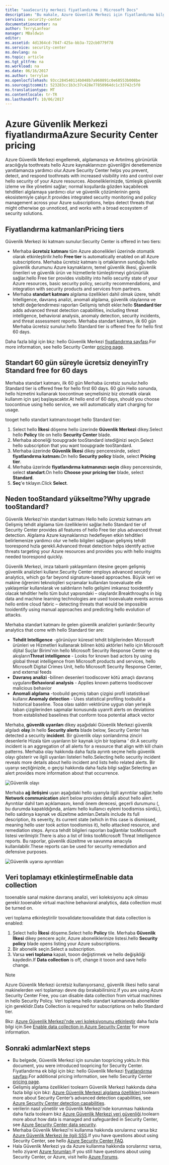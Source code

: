 ```yaml
---
title: "aaaSecurity merkezi fiyatlandırma | Microsoft Docs"
description: "Bu makale, Azure Güvenlik Merkezi için fiyatlandırma bilgileri sağlar."
services: security-center
documentationcenter: na
author: TerryLanfear
manager: MBaldwin
editor: 
ms.assetid: 4d1364cd-7847-425a-bb3a-722cb0779f78
ms.service: security-center
ms.devlang: na
ms.topic: article
ms.tgt_pltfrm: na
ms.workload: na
ms.date: 06/16/2017
ms.author: terrylan
ms.openlocfilehash: 93cc284540114b048b7a960891c0e68553b008be
ms.sourcegitcommit: 523283cc1b3c37c428e77850964dc1c33742c5f0
ms.translationtype: MT
ms.contentlocale: tr-TR
ms.lasthandoff: 10/06/2017
---
```

# <a name="azure-security-center-pricing"></a><span data-ttu-id="0c509-103">Azure Güvenlik Merkezi fiyatlandırma</span><span class="sxs-lookup"><span data-stu-id="0c509-103">Azure Security Center pricing</span></span>
<span data-ttu-id="0c509-104">Azure Güvenlik Merkezi engellemek, algılamanıza ve Artırılmış görünürlük aracılığıyla toothreats hello Azure kaynaklarınızın güvenliğini denetlemenize yanıtlamanıza yardımcı olur.</span><span class="sxs-lookup"><span data-stu-id="0c509-104">Azure Security Center helps you prevent, detect, and respond toothreats with increased visibility into and control over hello security of your Azure resources.</span></span> <span data-ttu-id="0c509-105">Aboneliklerinizde, tümleşik güvenlik izleme ve ilke yönetimi sağlar; normal koşullarda gözden kaçabilecek tehditleri algılamaya yardımcı olur ve güvenlik çözümlerinin geniş ekosistemiyle çalışır.</span><span class="sxs-lookup"><span data-stu-id="0c509-105">It provides integrated security monitoring and policy management across your Azure subscriptions, helps detect threats that might otherwise go unnoticed, and works with a broad ecosystem of security solutions.</span></span>

## <a name="pricing-tiers"></a><span data-ttu-id="0c509-106">Fiyatlandırma katmanları</span><span class="sxs-lookup"><span data-stu-id="0c509-106">Pricing tiers</span></span>
<span data-ttu-id="0c509-107">Güvenlik Merkezi iki katmanı sunulur:</span><span class="sxs-lookup"><span data-stu-id="0c509-107">Security Center is offered in two tiers:</span></span>

* <span data-ttu-id="0c509-108">Merhaba **ücretsiz katmanı** tüm Azure abonelikleri üzerinde otomatik olarak etkinleştirilir.</span><span class="sxs-lookup"><span data-stu-id="0c509-108">hello **Free tier** is automatically enabled on all Azure subscriptions.</span></span> <span data-ttu-id="0c509-109">Merhaba ücretsiz katmanı iş ortaklarının sunduğu hello güvenlik durumunu Azure kaynaklarını, temel güvenlik ilkesi, güvenlik önerileri ve güvenlik ürün ve hizmetlerle tümleştirmeyi görünürlük sağlar.</span><span class="sxs-lookup"><span data-stu-id="0c509-109">hello Free tier provides visibility into hello security state of your Azure resources, basic security policy, security recommendations, and integration with security products and services from partners.</span></span>
* <span data-ttu-id="0c509-110">Merhaba **standart katmanı** algılama özellikleri dahil olmak üzere, tehdit Intelligence, davranış analizi, anomali algılama, güvenlik olaylarına ve tehdit değerlendirmesi raporları Gelişmiş tehdit ekler.</span><span class="sxs-lookup"><span data-stu-id="0c509-110">hello **Standard tier** adds advanced threat detection capabilities, including threat intelligence, behavioral analysis, anomaly detection, security incidents, and threat assessment reports.</span></span> <span data-ttu-id="0c509-111">Merhaba standart katmanı, ilk 60 gün Merhaba ücretsiz sunulur.</span><span class="sxs-lookup"><span data-stu-id="0c509-111">hello Standard tier is offered free for hello first 60 days.</span></span>

<span data-ttu-id="0c509-112">Daha fazla bilgi için bkz: hello Güvenlik Merkezi [fiyatlandırma sayfası](https://azure.microsoft.com/pricing/details/security-center/).</span><span class="sxs-lookup"><span data-stu-id="0c509-112">For more information, see hello Security Center [pricing page](https://azure.microsoft.com/pricing/details/security-center/).</span></span>

## <a name="try-standard-free-for-60-days"></a><span data-ttu-id="0c509-113">Standart 60 gün süreyle ücretsiz deneyin</span><span class="sxs-lookup"><span data-stu-id="0c509-113">Try Standard free for 60 days</span></span>
<span data-ttu-id="0c509-114">Merhaba standart katmanı, ilk 60 gün Merhaba ücretsiz sunulur.</span><span class="sxs-lookup"><span data-stu-id="0c509-114">hello Standard tier is offered free for hello first 60 days.</span></span> <span data-ttu-id="0c509-115">60 gün Hello sonunda, hello hizmetini kullanarak toocontinue seçmelisiniz biz otomatik olarak kullanım için şarj başlayacaktır.</span><span class="sxs-lookup"><span data-stu-id="0c509-115">At hello end of 60 days, should you choose toocontinue using hello service, we will automatically start charging for usage.</span></span>

<span data-ttu-id="0c509-116">tooget hello standart katmanı:</span><span class="sxs-lookup"><span data-stu-id="0c509-116">tooget hello Standard tier:</span></span>

1. <span data-ttu-id="0c509-117">Select hello **İlkesi** döşeme hello üzerinde **Güvenlik Merkezi** dikey.</span><span class="sxs-lookup"><span data-stu-id="0c509-117">Select hello **Policy** tile on hello **Security Center** blade.</span></span>
2. <span data-ttu-id="0c509-118">Merhaba aboneliği tooupgrade tooStandard istediğinizi seçin.</span><span class="sxs-lookup"><span data-stu-id="0c509-118">Select hello subscription that you want tooupgrade tooStandard.</span></span>
3. <span data-ttu-id="0c509-119">Merhaba üzerinde **Güvenlik İlkesi** dikey penceresinde, select **fiyatlandırma katmanı**.</span><span class="sxs-lookup"><span data-stu-id="0c509-119">On hello **Security policy** blade, select **Pricing tier**.</span></span>
4. <span data-ttu-id="0c509-120">Merhaba üzerinde **fiyatlandırma katmanınızı seçin** dikey penceresinde, select **standart**.</span><span class="sxs-lookup"><span data-stu-id="0c509-120">On hello **Choose your pricing tier** blade, select **Standard**.</span></span>
5. <span data-ttu-id="0c509-121">**Seç**'e tıklayın.</span><span class="sxs-lookup"><span data-stu-id="0c509-121">Click **Select**.</span></span>


## <a name="why-upgrade-toostandard"></a><span data-ttu-id="0c509-122">Neden tooStandard yükseltme?</span><span class="sxs-lookup"><span data-stu-id="0c509-122">Why upgrade tooStandard?</span></span>
<span data-ttu-id="0c509-123">Güvenlik Merkezi'nin standart katmanı Hello hello ücretsiz katmanı artı Gelişmiş tehdit algılama tüm özelliklerini sağlar.</span><span class="sxs-lookup"><span data-stu-id="0c509-123">hello Standard tier of Security Center provides all features of hello Free tier plus advanced threat detection.</span></span> <span data-ttu-id="0c509-124">Algılama Azure kaynaklarınızı hedefleyen etkin tehditleri belirlemenize yardımcı olur ve hello bilgileri sağlayan gelişmiş tehdit toorespond hızla gerekli.</span><span class="sxs-lookup"><span data-stu-id="0c509-124">Advanced threat detection helps identify active threats targeting your Azure resources and provides you with hello insights needed toorespond quickly.</span></span>

<span data-ttu-id="0c509-125">Güvenlik Merkezi, imza tabanlı yaklaşımların ötesine geçen gelişmiş güvenlik analizleri kullanır.</span><span class="sxs-lookup"><span data-stu-id="0c509-125">Security Center employs advanced security analytics, which go far beyond signature-based approaches.</span></span> <span data-ttu-id="0c509-126">Büyük veri ve makine öğrenimi teknolojileri sıçramalar kullanılan tooevaluate elle yaklaşımlar kullanılarak ve saldırıların hello gelişimi imkansız tooidentify olacak tehditler hello tüm bulut yapısındaki – olaylardır.</span><span class="sxs-lookup"><span data-stu-id="0c509-126">Breakthroughs in big data and machine learning technologies are used tooevaluate events across hello entire cloud fabric – detecting threats that would be impossible tooidentify using manual approaches and predicting hello evolution of attacks.</span></span>

<span data-ttu-id="0c509-127">Merhaba standart katmanı ile gelen güvenlik analizleri şunlardır:</span><span class="sxs-lookup"><span data-stu-id="0c509-127">Security analytics that come with hello Standard tier are:</span></span>

* <span data-ttu-id="0c509-128">**Tehdit Intelligence** -görünüyor küresel tehdit bilgilerinden Microsoft ürünleri ve Hizmetleri kullanarak bilinen kötü aktörleri hello için Microsoft dijital Suçlar Birimi'nin hello Microsoft Security Response Center ve dış akışların</span><span class="sxs-lookup"><span data-stu-id="0c509-128">**Threat intelligence** - Looks for known bad actors by using global threat intelligence from Microsoft products and services, hello Microsoft Digital Crimes Unit, hello Microsoft Security Response Center, and external feeds</span></span>
* <span data-ttu-id="0c509-129">**Davranış analizi** -bilinen desenleri toodiscover kötü amaçlı davranış uygulanır</span><span class="sxs-lookup"><span data-stu-id="0c509-129">**Behavioral analysis** - Applies known patterns toodiscover malicious behavior</span></span>
* <span data-ttu-id="0c509-130">**Anomali algılama** -toobuild geçmiş taban çizgisi profil istatistiksel kullanır.</span><span class="sxs-lookup"><span data-stu-id="0c509-130">**Anomaly detection** - Uses statistical profiling toobuild a historical baseline.</span></span> <span data-ttu-id="0c509-131">Tooa olası saldırı vektörüne uygun olan yerleşik taban çizgilerinden sapmalar konusunda uyarır</span><span class="sxs-lookup"><span data-stu-id="0c509-131">It alerts on deviations from established baselines that conform tooa potential attack vector</span></span>

<span data-ttu-id="0c509-132">Merhaba, **güvenlik uyarıları** dikey aşağıdaki Güvenlik Merkezi güvenlik algıladı **olay**.</span><span class="sxs-lookup"><span data-stu-id="0c509-132">In hello **Security alerts** blade below, Security Center has detected a security **incident**.</span></span> <span data-ttu-id="0c509-133">Bir güvenlik olayı sonlandırma zinciri desenlerle Hizala tüm uyarıların bir kaynak için bir toplama ' dir.</span><span class="sxs-lookup"><span data-stu-id="0c509-133">A security incident is an aggregation of all alerts for a resource that align with kill chain patterns.</span></span> <span data-ttu-id="0c509-134">Merhaba olay hakkında daha fazla ayrıntı seçme hello güvenlik olayı gösterir ve ilgili uyarıları listeleri hello.</span><span class="sxs-lookup"><span data-stu-id="0c509-134">Selecting hello security incident reveals more details about hello incident and lists hello related alerts.</span></span> <span data-ttu-id="0c509-135">Bir uyarıyı seçtiğinizde, o geçişi hakkında daha fazla bilgi sağlar.</span><span class="sxs-lookup"><span data-stu-id="0c509-135">Selecting an alert provides more information about that occurrence.</span></span>

![Güvenlik olayı][2]

<span data-ttu-id="0c509-137">Merhaba **ağ iletişimi** uyarı aşağıdaki hello uyarıyla ilgili ayrıntılar sağlar.</span><span class="sxs-lookup"><span data-stu-id="0c509-137">hello **Network communication** alert below provides details about hello alert.</span></span> <span data-ttu-id="0c509-138">Ayrıntılar dahil tam açıklamasını, kendi önem derecesi, geçerli durumunu (, bu durumda kapatıldığında, anlamı hello kullanıcı eylemi toodismiss sürdü,), hello saldırıya kaynak ve düzeltme adımları.</span><span class="sxs-lookup"><span data-stu-id="0c509-138">Details include its full description, its severity, its current state (which in this case is dismissed, meaning hello user took action toodismiss it), hello attacked resource, and remediation steps.</span></span> <span data-ttu-id="0c509-139">Ayrıca tehdit bilgileri raporları bağlantılar tooMicrosoft listesi verilmiştir.</span><span class="sxs-lookup"><span data-stu-id="0c509-139">There is also a list of links tooMicrosoft Threat Intelligence reports.</span></span> <span data-ttu-id="0c509-140">Bu raporlar, güvenlik düzeltme ve savunma amacıyla kullanılabilir.</span><span class="sxs-lookup"><span data-stu-id="0c509-140">These reports can be used for security remediation and defensive purposes.</span></span>

![Güvenlik uyarısı ayrıntıları][3]

## <a name="enable-data-collection"></a><span data-ttu-id="0c509-142">Veri toplamayı etkinleştirme</span><span class="sxs-lookup"><span data-stu-id="0c509-142">Enable data collection</span></span>
<span data-ttu-id="0c509-143">tooenable sanal makine davranış analizi, veri koleksiyonu açık olması gerekir.</span><span class="sxs-lookup"><span data-stu-id="0c509-143">tooenable virtual machine behavioral analytics, data collection must be turned on.</span></span>

<span data-ttu-id="0c509-144">veri toplama etkinleştirilir toovalidate:</span><span class="sxs-lookup"><span data-stu-id="0c509-144">toovalidate that data collection is enabled:</span></span>

1. <span data-ttu-id="0c509-145">Select hello **İlkesi** döşeme.</span><span class="sxs-lookup"><span data-stu-id="0c509-145">Select hello **Policy** tile.</span></span> <span data-ttu-id="0c509-146">Merhaba **Güvenlik İlkesi** dikey pencere açılır, Azure aboneliklerinize listesi.</span><span class="sxs-lookup"><span data-stu-id="0c509-146">hello **Security policy** blade opens listing your Azure subscriptions.</span></span>
2. <span data-ttu-id="0c509-147">Bir abonelik seçin.</span><span class="sxs-lookup"><span data-stu-id="0c509-147">Select a subscription.</span></span>
3. <span data-ttu-id="0c509-148">Varsa **veri toplama** kapalı, tooon değiştirmek ve hello değişikliği kaydedin.</span><span class="sxs-lookup"><span data-stu-id="0c509-148">If **Data collection** is off, change it tooon and save hello change.</span></span>

> [!NOTE]
> <span data-ttu-id="0c509-149">Azure Güvenlik Merkezi ücretsiz kullanıyorsanız, güvenlik ilkesi hello sanal makinelerden veri toplamayı devre dışı bırakabilirsiniz.</span><span class="sxs-lookup"><span data-stu-id="0c509-149">If you are using Azure Security Center Free, you can disable data collection from virtual machines in hello Security Policy.</span></span> <span data-ttu-id="0c509-150">Veri toplama hello standart katmanında abonelikler için gereklidir.</span><span class="sxs-lookup"><span data-stu-id="0c509-150">Data Collection is required for subscriptions on hello Standard tier.</span></span>
>
>

<span data-ttu-id="0c509-151">Bkz: [Azure Güvenlik Merkezi'nde veri koleksiyonunu etkinleştir](security-center-enable-data-collection.md) daha fazla bilgi için.</span><span class="sxs-lookup"><span data-stu-id="0c509-151">See [Enable data collection in Azure Security Center](security-center-enable-data-collection.md) for more information.</span></span>

## <a name="next-steps"></a><span data-ttu-id="0c509-152">Sonraki adımlar</span><span class="sxs-lookup"><span data-stu-id="0c509-152">Next steps</span></span>
* <span data-ttu-id="0c509-153">Bu belgede, Güvenlik Merkezi için sunulan toopricing yoktu.</span><span class="sxs-lookup"><span data-stu-id="0c509-153">In this document, you were introduced toopricing for Security Center.</span></span> <span data-ttu-id="0c509-154">Fiyatlandırma ek bilgi için bkz: hello Güvenlik Merkezi [fiyatlandırma sayfası](https://azure.microsoft.com/pricing/details/security-center/).</span><span class="sxs-lookup"><span data-stu-id="0c509-154">For additional pricing information, see hello Security Center [pricing page](https://azure.microsoft.com/pricing/details/security-center/).</span></span>
* <span data-ttu-id="0c509-155">Gelişmiş algılama özellikleri toolearn Güvenlik Merkezi hakkında daha fazla bilgi için bkz: [Azure Güvenlik Merkezi algılama özellikleri](security-center-detection-capabilities.md).</span><span class="sxs-lookup"><span data-stu-id="0c509-155">toolearn more about Security Center’s advanced detection capabilities, see [Azure Security Center detection capabilities](security-center-detection-capabilities.md).</span></span>
* <span data-ttu-id="0c509-156">verilerin nasıl yönetilir ve Güvenlik Merkezi'nde korunması hakkında daha fazla toolearn bkz [Azure Güvenlik Merkezi veri güvenliği](security-center-data-security.md).</span><span class="sxs-lookup"><span data-stu-id="0c509-156">toolearn more about how data is managed and safeguarded in Security Center, see [Azure Security Center data security](security-center-data-security.md).</span></span>
* <span data-ttu-id="0c509-157">Merhaba Güvenlik Merkezi'ni kullanma hakkında sorularınız varsa bkz [Azure Güvenlik Merkezi ile ilgili SSS](security-center-faq.md).</span><span class="sxs-lookup"><span data-stu-id="0c509-157">If you have questions about using Security Center, see hello [Azure Security Center FAQ](security-center-faq.md).</span></span>
* <span data-ttu-id="0c509-158">Hala Güvenlik Merkezi ya da Azure kullanma hakkında sorularınız varsa, hello ziyaret [Azure forumları](https://social.msdn.microsoft.com/Forums/home?forum=AzureSecurityCenter&filter=alltypes&sort=lastpostdesc).</span><span class="sxs-lookup"><span data-stu-id="0c509-158">If you still have questions about using Security Center, or Azure, visit hello [Azure Forums](https://social.msdn.microsoft.com/Forums/home?forum=AzureSecurityCenter&filter=alltypes&sort=lastpostdesc).</span></span>

<!--Image references-->
[1]: ./media/security-center-pricing/standard.png
[2]: ./media/security-center-pricing/incident.png
[3]: ./media/security-center-pricing/network-alert.png
